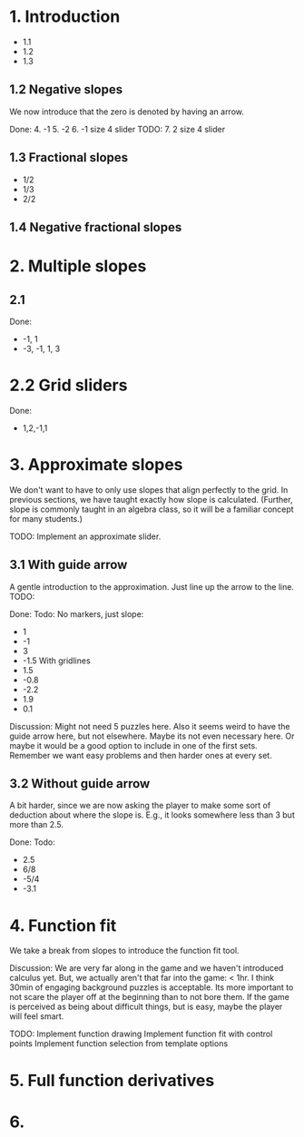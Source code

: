 
# 1. Introduction

- 1.1
- 1.2
- 1.3

## 1.2 Negative slopes
We now introduce that the zero is denoted by having an arrow.

Done:
4. -1
5. -2
6. -1 size 4 slider
TODO:
7.  2 size 4 slider

## 1.3 Fractional slopes
- 1/2
- 1/3
- 2/2

## 1.4 Negative fractional slopes

# 2. Multiple slopes

## 2.1

Done:
- -1, 1
- -3, -1, 1, 3

# 2.2 Grid sliders

Done:
- 1,2,-1,1

# 3. Approximate slopes

We don't want to have to only use slopes that align perfectly to the grid. In previous
sections, we have taught exactly how slope is calculated. (Further, slope is commonly 
taught in an algebra class, so it will be a familiar concept for many students.) 

TODO: Implement an approximate slider.

## 3.1 With guide arrow

A gentle introduction to the approximation. Just line up the arrow to the line.
TODO:

Done:
Todo:
No markers, just slope:
-  1
-  -1
- 3
- -1.5
With gridlines
- 1.5
- -0.8
- -2.2
- 1.9
- 0.1

Discussion: Might not need 5 puzzles here.
Also it seems weird to have the guide arrow here, but not elsewhere. Maybe its not even necessary here.
Or maybe it would be a good option to include in one of the first sets.
Remember we want easy problems and then harder ones at every set.

## 3.2 Without guide arrow

A bit harder, since we are now asking the player to make some sort of deduction
about where the slope is. E.g., it looks somewhere less than 3 but more than 2.5. 

Done: 
Todo:
- 2.5
- 6/8
- -5/4
- -3.1

# 4. Function fit

We take a break from slopes to introduce the function fit tool.

Discussion: We are very far along in the game and we haven't introduced calculus
yet. But, we actually aren't that far into the game: < 1hr. I think 30min of engaging
background puzzles is acceptable. Its more important to not scare the player off at 
the beginning than to not bore them. If the game is perceived as being about difficult
things, but is easy, maybe the player will feel smart. 

TODO:
Implement function drawing
Implement function fit with control points
Implement function selection from template options

# 5. Full function derivatives

# 6. 